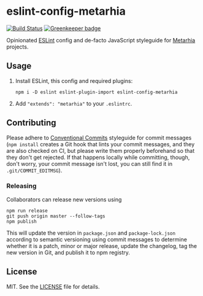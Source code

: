 # eslint-config-metarhia

[![Build Status][ci-badge]][ci-url]
[![Greenkeeper badge](https://badges.greenkeeper.io/metarhia/eslint-config-metarhia.svg)](https://greenkeeper.io/)

Opinionated [ESLint][] config and de-facto JavaScript styleguide for
[Metarhia][] projects.

## Usage

1. Install ESLint, this config and required plugins:

   ```console
   npm i -D eslint eslint-plugin-import eslint-config-metarhia
   ```

2. Add `"extends": "metarhia"` to your `.eslintrc`.

## Contributing

Please adhere to [Conventional Commits][] styleguide for commit messages
(`npm install` creates a Git hook that lints your commit messages, and they are
also checked on CI, but please write them properly beforehand so that they don't
get rejected. If that happens locally while committing, though, don't worry,
your commit message isn't lost, you can still find it in `.git/COMMIT_EDITMSG`).

### Releasing

Collaborators can release new versions using

```console
npm run release
git push origin master --follow-tags
npm publish
```

This will update the version in `package.json` and `package-lock.json`
according to semantic versioning using commit messages to determine whether it
is a patch, minor or major release, update the changelog, tag the new version
in Git, and publish it to npm registry.

## License

MIT. See the [LICENSE][] file for details.

[conventional commits]: https://conventionalcommits.org/
[eslint]: https://eslint.org/
[license]: LICENSE
[metarhia]: https://github.com/metarhia
[ci-badge]: https://github.com/metarhia/eslint-config-metarhia/workflows/Testing%20CI/badge.svg
[ci-url]: https://github.com/metarhia/eslint-config-metarhia/actions?query=workflow%3A%22Testing+CI%22+branch%3Amaster
